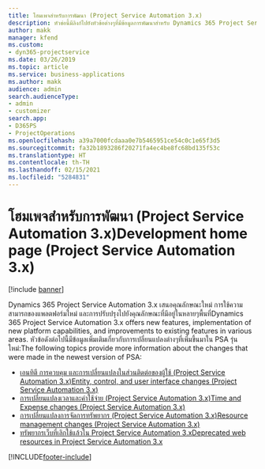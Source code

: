 ```yaml
---
title: โฮมเพจสำหรับการพัฒนา (Project Service Automation 3.x)
description: หัวข่อนี้มีลิงก์ไปยังหัวข้อต่างๆที่มีข้อมูลการพัฒนาสำหรับ Dynamics 365 Project Service Automation (PSA) รุ่น 3.x.
author: makk
manager: kfend
ms.custom:
- dyn365-projectservice
ms.date: 03/26/2019
ms.topic: article
ms.service: business-applications
ms.author: makk
audience: admin
search.audienceType:
- admin
- customizer
search.app:
- D365PS
- ProjectOperations
ms.openlocfilehash: a39a7000fcdaaa0e7b5465951ce54c0c1e65f3d5
ms.sourcegitcommit: fa32b1893286f20271fa4ec4be8fc68bd135f53c
ms.translationtype: HT
ms.contentlocale: th-TH
ms.lasthandoff: 02/15/2021
ms.locfileid: "5284831"
---
```

# <a name="development-home-page-project-service-automation-3x"></a><span data-ttu-id="9232f-103">โฮมเพจสำหรับการพัฒนา (Project Service Automation 3.x)</span><span class="sxs-lookup"><span data-stu-id="9232f-103">Development home page (Project Service Automation 3.x)</span></span>

[!include [banner](../../includes/psa-now-project-operations.md)]

<span data-ttu-id="9232f-104">Dynamics 365 Project Service Automation 3.x เสนอคุณลักษณะใหม่ การใช้ความสามารถของแพลตฟอร์มใหม่ และการปรับปรุงไปยังคุณลักษณะที่มีอยู่ในหลายๆพื้นที่</span><span class="sxs-lookup"><span data-stu-id="9232f-104">Dynamics 365 Project Service Automation 3.x offers new features, implementation of new platform capabilities, and improvements to existing features in various areas.</span></span> <span data-ttu-id="9232f-105">หัวข้อดังต่อไปนี้มีข้อมูลเพิ่มเติมเกี่ยวกับการเปลี่ยนแปลงต่างๆที่เพิ่มขึ้นมาใน PSA รุ่นใหม่:</span><span class="sxs-lookup"><span data-stu-id="9232f-105">The following topics provide more information about the changes that were made in the newest version of PSA:</span></span>

- [<span data-ttu-id="9232f-106">เอนทิตี การควบคุม และการเปลี่ยนแปลงในส่วนติดต่อของผู้ใช้ (Project Service Automation 3.x)</span><span class="sxs-lookup"><span data-stu-id="9232f-106">Entity, control, and user interface changes (Project Service Automation 3.x)</span></span>](../developer-guides/entity-changes-v3.x.md)
- [<span data-ttu-id="9232f-107">การเปลี่ยนแปลงเวลาและค่าใช้จ่าย (Project Service Automation 3.x)</span><span class="sxs-lookup"><span data-stu-id="9232f-107">Time and Expense changes (Project Service Automation 3.x)</span></span>](../developer-guides/time-expense-changes-v3.x.md)
- [<span data-ttu-id="9232f-108">การเปลี่ยนแปลงการจัดการทรัพยากร (Project Service Automation 3.x)</span><span class="sxs-lookup"><span data-stu-id="9232f-108">Resource management changes (Project Service Automation 3.x)</span></span>](../developer-guides/resource-management-changes-v3.x.md)
- [<span data-ttu-id="9232f-109">ทรัพยากรเว็บที่เลิกใช้แล้วใน Project Service Automation 3.x</span><span class="sxs-lookup"><span data-stu-id="9232f-109">Deprecated web resources in Project Service Automation 3.x</span></span>](../developer-guides/web-resources-deprecated-v3.x.md)


[!INCLUDE[footer-include](../../includes/footer-banner.md)]
